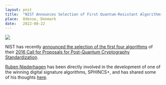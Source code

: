 ```yaml
---
layout: post
title:  "NIST Announces Selection of First Quantum-Resistant Algorithms"
place:  Odense, Denmark
date:   2022-08-22
---
```

<img class="img-fluid mx-auto d-block" src="/images/posts/nist-crypto.png">

NIST has recently [announced the selection of the first four algorithms](https://www.nist.gov/news-events/news/2022/07/nist-announces-first-four-quantum-resistant-cryptographic-algorithms) of their [2016 Call for Proposals for Post-Quantum Cryptography Standardization](https://www.nist.gov/news-events/news/2016/12/nist-asks-public-help-future-proof-electronic-information).

[Ruben Niederhagen](/people.html#rn) has been directly involved in the development of one of the winning digital signature algorithms, SPHINCS+, and has shared some of his thoughts [here](https://www.sdu.dk/en/om_sdu/institutter_centre/imada_matematik_og_datalogi/nyt_fra_imada/nist).
